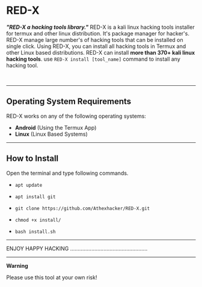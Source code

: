 # RED-X

***"RED-X a hacking tools library."***
RED-X is a kali linux hacking tools installer for termux and other linux distribution. It's package manager for hacker's.
RED-X manage large number's of hacking tools that can be installed on single click. Using RED-X, you can install all hacking tools in Termux and other Linux based distributions.
RED-X can install **more than 370+ kali linux hacking tools**. use `RED-X install [tool_name]` command to install any hacking tool.

<br>

------------------------------------------------------------------------

## Operating System Requirements

RED-X works on any of the following operating systems:<br>
- **Android** (Using the Termux App) <br>
- **Linux** (Linux Based Systems) <br>

------------------------------------------------------------------------

## How to Install

Open the terminal and type following commands.

* `apt update`

* `apt install git`

* `git clone https://github.com/Athexhacker/RED-X.git`

* `chmod +x install/`

* `bash install.sh`

------------------------------------------------------------------------

ENJOY HAPPY HACKING ...................................................

------------------------------------------------------------------------

**Warning**

Please use this tool at your own risk!

